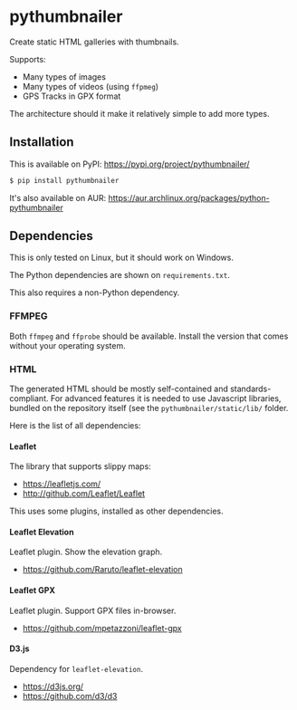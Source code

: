 # pythumbnailer

Create static HTML galleries with thumbnails.

Supports:
- Many types of images
- Many types of videos (using `ffpmeg`)
- GPS Tracks in GPX format

The architecture should it make it relatively simple to add more types.

## Installation

This is available on PyPI: https://pypi.org/project/pythumbnailer/

```sh
$ pip install pythumbnailer
```

It's also available on AUR: https://aur.archlinux.org/packages/python-pythumbnailer

## Dependencies

This is only tested on Linux, but it should work on Windows.

The Python dependencies are shown on `requirements.txt`.

This also requires a non-Python dependency.

### FFMPEG

Both `ffmpeg` and `ffprobe` should be available. Install the version that comes
without your operating system.

### HTML

The generated HTML should be mostly self-contained and standards-compliant. For
advanced features it is needed to use Javascript libraries, bundled on the
repository itself (see the `pythumbnailer/static/lib/` folder.

Here is the list of all dependencies:

#### Leaflet

The library that supports slippy maps:

- https://leafletjs.com/
- http://github.com/Leaflet/Leaflet

This uses some plugins, installed as other dependencies.

#### Leaflet Elevation

Leaflet plugin. Show the elevation graph.

- https://github.com/Raruto/leaflet-elevation

#### Leaflet GPX

Leaflet plugin. Support GPX files in-browser.

- https://github.com/mpetazzoni/leaflet-gpx

#### D3.js

Dependency for `leaflet-elevation`.

- https://d3js.org/
- https://github.com/d3/d3
